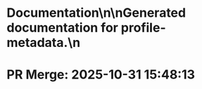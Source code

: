 # Documentation\n\nGenerated documentation for profile-metadata.\n

# PR Merge: 2025-10-31 15:48:13
